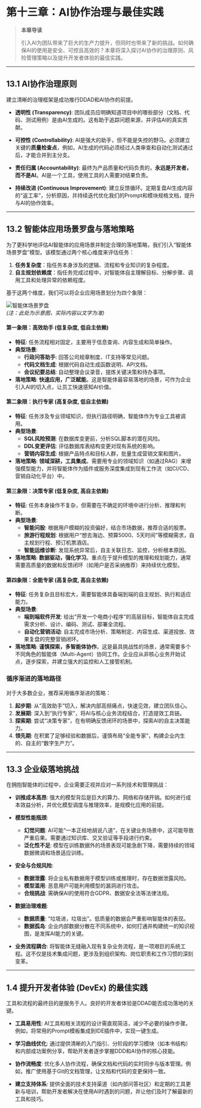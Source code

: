 # 第十三章：AI协作治理与最佳实践

> **本章导读**
>
> 引入AI为团队带来了巨大的生产力提升，但同时也带来了新的挑战。如何确保AI的使用是安全、可控且高效的？本章将深入探讨AI协作的治理原则、风险管理策略以及提升开发者体验的最佳实践。

---

## 13.1 AI协作治理原则

建立清晰的治理框架是成功推行DDAD和AI协作的前提。

- **透明性 (Transparency)**: 团队成员应明确知道项目中的哪些部分（文档、代码、测试用例）是由AI生成的。这有助于追踪问题来源，并评估AI的真实贡献。

- **可控性 (Controllability)**: AI是强大的助手，但不能是失控的野马。必须建立关键的**质量检查点**，例如，AI生成的代码必须经过人类审查和自动化测试通过后，才能合并到主分支。

- **责任归属 (Accountability)**: 最终为产品质量和代码负责的，**永远是开发者，而不是AI**。AI是一个工具，使用工具的人需要对结果负责。

- **持续改进 (Continuous Improvement)**: 建立反馈循环。定期复盘AI生成内容的“返工率”，分析原因，并持续迭代优化我们的Prompt和模块规格文档，提升与AI的协作效率。

---

## 13.2 智能体应用场景罗盘与落地策略

为了更科学地评估AI智能体的应用场景并制定合理的落地策略，我们引入“智能体场景罗盘”模型。该模型通过两个核心维度来评估任务：

1.  **任务复杂度**：指任务本身涉及的逻辑、流程和专业知识的复杂程度。
2.  **自主规划依赖度**：指任务完成过程中，对智能体自主理解目标、分解步骤、调用工具和处理异常的依赖程度。

基于这两个维度，我们可以将企业应用场景划分为四个象限：

![智能体场景罗盘](https://example.com/agent-compass.png)  
*(注：此处为示意图，实际内容以文字为准)*

#### **第一象限：高效助手 (低复杂度, 低自主依赖)**
- **特征**: 任务流程相对固定，主要用于信息查询、内容生成和简单操作。
- **典型场景**:
    - **行政问答助手**: 回答公司规章制度、IT支持等常见问题。
    - **代码文档生成**: 根据代码自动生成函数说明、API文档。
    - **会议纪要总结**: 自动整理会议录音，提炼关键决策和待办事项。
- **落地策略**: **快速应用，广泛赋能**。这是智能体最容易落地的场景，可作为企业引入AI的切入点，让员工快速感知AI价值。

#### **第二象限：执行专家 (高复杂度, 低自主依赖)**
- **特征**: 任务涉及专业领域知识，但执行路径明确，智能体作为专业工具被调用。
- **典型场景**:
    - **SQL风险预测**: 在数据库变更前，分析SQL脚本的潜在风险。
    - **DDL变更评估**: 评估数据库表结构变更对现有系统的影响。
    - **营销内容生成**: 根据产品特点和目标人群，批量生成营销文案和图片。
- **落地策略**: **领域深耕，工具集成**。需要用专业的领域知识（如通过RAG）来增强模型能力，并将智能体作为插件或服务深度集成到现有工作流（如CI/CD、营销自动化平台）中。

#### **第三象限：决策专家 (低复杂度, 高自主依赖)**
- **特征**: 任务本身操作不复杂，但需要在不确定的环境中进行分析、推理和判断。
- **典型场景**:
    - **智能问股**: 根据用户模糊的投资偏好，结合市场数据，推荐合适的股票。
    - **旅游行程规划**: 根据用户“想去海边、预算5000、5天时间”等模糊需求，自主规划行程、预订机票酒店。
    - **智能运维诊断**: 发现系统异常后，自主关联日志、监控，分析根本原因。
- **落地策略**: **数据驱动，强化学习**。重点在于提升模型的推理和规划能力，通常需要高质量的数据和反馈闭环（如用户是否采纳推荐）来持续优化模型。

#### **第四象限：全能专家 (高复杂度, 高自主依赖)**
- **特征**: 任务复杂且目标宏大，需要智能体具备端到端的自主规划、执行和适应能力。
- **典型场景**:
    - **端到端软件开发**: 给出“开发一个电商小程序”的高层目标，智能体自主完成需求分析、设计、编码、测试、部署全流程。
    - **自动化营销活动**: 自主完成市场分析、策略制定、内容生成、渠道投放、效果复盘的完整营销闭环。
- **落地策略**: **谨慎探索，多智能体协作**。这是最具挑战性的场景，通常需要多个不同角色的智能体（Multi-Agent）协同工作。企业应从非核心业务开始试点，逐步探索，并建立强大的监控和人工接管机制。

### 循序渐进的落地路径
对于大多数企业，推荐采用循序渐进的策略：
1.  **起步期**: 从“高效助手”切入，解决内部高频痛点，快速见效，建立团队信心。
2.  **发展期**: 深入到“执行专家”，将AI与核心业务流程结合，打造提效工具链。
3.  **探索期**: 尝试“决策专家”，在有明确反馈闭环的场景中，探索AI的自主决策能力。
4.  **领先期**: 在积累了足够经验和数据后，谨慎布局“全能专家”，构建企业内生的、自主的“数字生产力”。

---

## 13.3 企业级落地挑战

在拥抱智能体的过程中，企业需要正视并应对一系列技术和管理挑战：

- **训推成本高昂**: 强大的模型背后是巨大的算力、网络和存储开销。如何进行成本效益分析，并优化模型调度与推理效率，是规模化应用的前提。

- **模型性能瓶颈**:
    - **幻觉问题**: AI可能“一本正经地胡说八道”，在关键业务场景中，这可能导致严重后果。需要通过知识库、交叉验证等手段进行约束。
    - **泛化性不足**: 模型在训练数据外的场景表现可能急剧下降，需要持续的领域数据微调和场景适应训练。

- **安全与合规风险**:
    - **数据泄露**: 将企业私有数据用于模型训练或推理时，存在数据泄露风险。
    - **模型滥用**: 恶意用户可能利用模型的漏洞进行攻击。
    - **合规挑战**: 需确保AI的使用符合GDPR、数据安全法等法律法规。

- **数据治理难题**:
    - **数据质量**: “垃圾进，垃圾出”。低质量的数据会严重影响智能体的表现。
    - **数据孤岛**: 企业内部数据分散在不同系统中，如何打通并构建统一的知识视图，是发挥AI能力的关键。

- **业务流程耦合**: 将智能体无缝融入现有复杂业务流程，是一项艰巨的系统工程。这不仅是技术集成问题，更涉及到组织架构、岗位职责和工作习惯的深刻变革。

---

## 1.4 提升开发者体验 (DevEx) 的最佳实践

工具和流程的最终目的是服务于人。良好的开发者体验是DDAD能否成功落地的关键。

- **工具易用性**: AI工具和相关流程的设计需直观简洁，减少不必要的操作步骤。例如，将常用的Prompt模板集成到IDE插件中，实现一键生成。

- **学习曲线优化**: 通过提供清晰的入门指引、分阶段的学习模块（如本书结构）和内部成功案例分享，帮助开发者逐步掌握DDD和AI协作的核心技能。

- **协作流畅度**: 优化多人协作流程，确保文档和代码的实时同步与版本管理。例如，推广使用基于Git的文档管理，让文档和代码的变更保持一致。

- **建立支持体系**: 提供全面的技术支持渠道（如内部问答社区）和定期的工具更新与培训，帮助开发者解决在使用AI时遇到的问题，并让他们及时了解最新的工具和技巧。